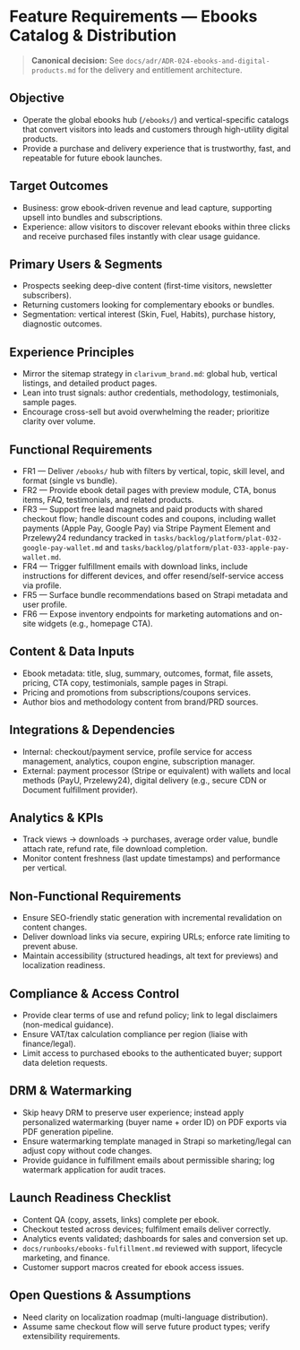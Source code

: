 # Feature Requirements — Ebooks Catalog & Distribution

> **Canonical decision:** See `docs/adr/ADR-024-ebooks-and-digital-products.md` for the delivery and entitlement architecture.

## Objective
- Operate the global ebooks hub (`/ebooks/`) and vertical-specific catalogs that convert visitors into leads and customers through high-utility digital products.
- Provide a purchase and delivery experience that is trustworthy, fast, and repeatable for future ebook launches.

## Target Outcomes
- Business: grow ebook-driven revenue and lead capture, supporting upsell into bundles and subscriptions.
- Experience: allow visitors to discover relevant ebooks within three clicks and receive purchased files instantly with clear usage guidance.

## Primary Users & Segments
- Prospects seeking deep-dive content (first-time visitors, newsletter subscribers).
- Returning customers looking for complementary ebooks or bundles.
- Segmentation: vertical interest (Skin, Fuel, Habits), purchase history, diagnostic outcomes.

## Experience Principles
- Mirror the sitemap strategy in `clarivum_brand.md`: global hub, vertical listings, and detailed product pages.
- Lean into trust signals: author credentials, methodology, testimonials, sample pages.
- Encourage cross-sell but avoid overwhelming the reader; prioritize clarity over volume.

## Functional Requirements
- FR1 — Deliver `/ebooks/` hub with filters by vertical, topic, skill level, and format (single vs bundle).
- FR2 — Provide ebook detail pages with preview module, CTA, bonus items, FAQ, testimonials, and related products.
- FR3 — Support free lead magnets and paid products with shared checkout flow; handle discount codes and coupons, including wallet payments (Apple Pay, Google Pay) via Stripe Payment Element and Przelewy24 redundancy tracked in `tasks/backlog/platform/plat-032-google-pay-wallet.md` and `tasks/backlog/platform/plat-033-apple-pay-wallet.md`.
- FR4 — Trigger fulfillment emails with download links, include instructions for different devices, and offer resend/self-service access via profile.
- FR5 — Surface bundle recommendations based on Strapi metadata and user profile.
- FR6 — Expose inventory endpoints for marketing automations and on-site widgets (e.g., homepage CTA).

## Content & Data Inputs
- Ebook metadata: title, slug, summary, outcomes, format, file assets, pricing, CTA copy, testimonials, sample pages in Strapi.
- Pricing and promotions from subscriptions/coupons services.
- Author bios and methodology content from brand/PRD sources.

## Integrations & Dependencies
- Internal: checkout/payment service, profile service for access management, analytics, coupon engine, subscription manager.
- External: payment processor (Stripe or equivalent) with wallets and local methods (PayU, Przelewy24), digital delivery (e.g., secure CDN or Document fulfillment provider).

## Analytics & KPIs
- Track views → downloads → purchases, average order value, bundle attach rate, refund rate, file download completion.
- Monitor content freshness (last update timestamps) and performance per vertical.

## Non-Functional Requirements
- Ensure SEO-friendly static generation with incremental revalidation on content changes.
- Deliver download links via secure, expiring URLs; enforce rate limiting to prevent abuse.
- Maintain accessibility (structured headings, alt text for previews) and localization readiness.

## Compliance & Access Control
- Provide clear terms of use and refund policy; link to legal disclaimers (non-medical guidance).
- Ensure VAT/tax calculation compliance per region (liaise with finance/legal).
- Limit access to purchased ebooks to the authenticated buyer; support data deletion requests.

## DRM & Watermarking
- Skip heavy DRM to preserve user experience; instead apply personalized watermarking (buyer name + order ID) on PDF exports via PDF generation pipeline.
- Ensure watermarking template managed in Strapi so marketing/legal can adjust copy without code changes.
- Provide guidance in fulfillment emails about permissible sharing; log watermark application for audit traces.

## Launch Readiness Checklist
- Content QA (copy, assets, links) complete per ebook.
- Checkout tested across devices; fulfilment emails deliver correctly.
- Analytics events validated; dashboards for sales and conversion set up.
- `docs/runbooks/ebooks-fulfillment.md` reviewed with support, lifecycle marketing, and finance.
- Customer support macros created for ebook access issues.

## Open Questions & Assumptions
- Need clarity on localization roadmap (multi-language distribution).
- Assume same checkout flow will serve future product types; verify extensibility requirements.
